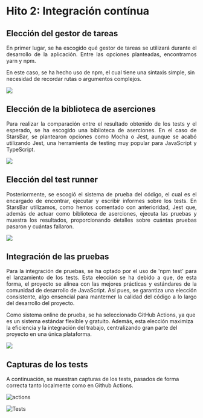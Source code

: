 # Hito 2: Integración contínua

## Elección del gestor de tareas
<p align="justify">
  En primer lugar, se ha escogido qué gestor de tareas se utilizará durante el desarrollo de la aplicación. Entre las opciones planteadas, encontramos yarn y npm.
  
  En este caso, se ha hecho uso de npm, el cual tiene una sintaxis simple, sin necesidad de recordar rutas o argumentos complejos.
</p>

<img src="https://img.shields.io/badge/NPM-%23CB3837.svg?style=for-the-badge&logo=npm&logoColor=white">

## Elección de la biblioteca de aserciones
<p align="justify">
  Para realizar la comparación entre el resultado obtenido de los tests y el esperado, se ha escogido una biblioteca de aserciones. En el caso de StarsBar, se plantearon opciones como Mocha o Jest, aunque se acabó utilizando Jest, una herramienta de testing muy popular para JavaScript y TypeScript.
</p>

<img src="https://img.shields.io/badge/-jest-%23C21325?style=for-the-badge&logo=jest&logoColor=white">

## Elección del test runner
<p align="justify">
  Posteriormente, se escogió el sistema de prueba del código, el cual es el encargado de encontrar, ejecutar y escribir informes sobre los tests. En StarsBar utilizamos, como hemos comentado con anterioridad, Jest que, además de actuar como biblioteca de aserciones, ejecuta las pruebas y muestra los resultados, proporcionando detalles sobre cuántas pruebas pasaron y cuántas fallaron.
</p>

<img src="https://img.shields.io/badge/-jest-%23C21325?style=for-the-badge&logo=jest&logoColor=white">

## Integración de las pruebas 
<p align="justify">
  Para la integración de pruebas, se ha optado por el uso de 'npm test' para el lanzamiento de los tests. Esta elección se ha debido a que, de esta forma, el proyecto se alinea con las mejores prácticas y estándares de la comunidad de desarrollo de JavaScript. Así pues, se garantiza una elección consistente, algo ensencial para manterner la calidad del código a lo largo del desarrollo del proyecto.

  Como sistema online de prueba, se ha seleccionado GitHub Actions, ya que es un sistema estándar flexible y gratuito. Además, esta elección maximiza la eficiencia y la integración del trabajo, centralizando gran parte del proyecto en una única plataforma.
</p>

<img src="https://img.shields.io/badge/github%20actions-%232671E5.svg?style=for-the-badge&logo=githubactions&logoColor=white">

## Capturas de los tests
A continuación, se muestran capturas de los tests, pasados de forma correcta tanto localmente como en Github Actions.

![actions](https://github.com/user-attachments/assets/05693997-8a18-481a-85f0-78d473624c6c)

![Tests](https://github.com/user-attachments/assets/501ff3d6-81e5-4102-a5ed-5a63137f5085)
